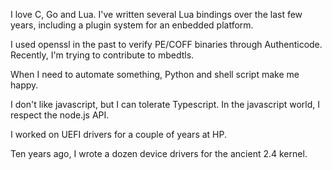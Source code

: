I love C, Go and Lua. I've written several Lua bindings over the last few years, including a plugin system for an enbedded platform.

I used openssl in the past to verify PE/COFF binaries through Authenticode. Recently, I'm trying to contribute to mbedtls.

When I need to automate something, Python and shell script make me happy.

I don't like javascript, but I can tolerate Typescript. In the javascript world, I respect the node.js API.

I worked on UEFI drivers for a couple of years at HP.

Ten years ago, I wrote a dozen device drivers for the ancient 2.4 kernel.
